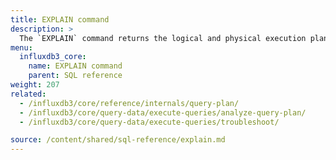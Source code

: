 ```yaml
---
title: EXPLAIN command
description: > 
  The `EXPLAIN` command returns the logical and physical execution plans for the specified SQL statement.
menu:
  influxdb3_core:
    name: EXPLAIN command
    parent: SQL reference
weight: 207
related:
  - /influxdb3/core/reference/internals/query-plan/
  - /influxdb3/core/query-data/execute-queries/analyze-query-plan/
  - /influxdb3/core/query-data/execute-queries/troubleshoot/

source: /content/shared/sql-reference/explain.md
---
```


<!-- 
The content of this page is at /content/shared/sql-reference/explain.md
-->
